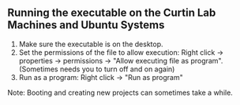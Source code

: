 ## **Running the executable on the Curtin Lab Machines and Ubuntu Systems**
1. Make sure the executable is on the desktop.
2. Set the permissions of the file to allow execution: Right click -> properties -> permissions -> "Allow executing file as program". (Sometimes needs you to turn off and on again)
3. Run as a program: Right click -> "Run as program"

Note: Booting and creating new projects can sometimes take a while.
